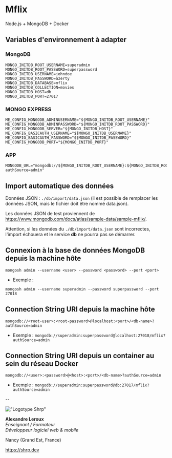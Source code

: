 # Mflix

Node.js + MongoDB + Docker

## Variables d'environnement à adapter

### MongoDB

```env
MONGO_INITDB_ROOT_USERNAME=superadmin
MONGO_INITDB_ROOT_PASSWORD=superpassword
MONGO_INITDB_USERNAME=johndoe
MONGO_INITDB_PASSWORD=azerty
MONGO_INITDB_DATABASE=mflix
MONGO_INITDB_COLLECTION=movies
MONGO_INITDB_HOST=db
MONGO_INITDB_PORT=27017
```

### MONGO EXPRESS

```env
ME_CONFIG_MONGODB_ADMINUSERNAME="${MONGO_INITDB_ROOT_USERNAME}"
ME_CONFIG_MONGODB_ADMINPASSWORD="${MONGO_INITDB_ROOT_PASSWORD}"
ME_CONFIG_MONGODB_SERVER="${MONGO_INITDB_HOST}"
ME_CONFIG_BASICAUTH_USERNAME="${MONGO_INITDB_USERNAME}"
ME_CONFIG_BASICAUTH_PASSWORD="${MONGO_INITDB_PASSWORD}"
ME_CONFIG_MONGODB_PORT="${MONGO_INITDB_PORT}"
```

### APP

```env
MONGODB_URL="mongodb://${MONGO_INITDB_ROOT_USERNAME}:${MONGO_INITDB_ROOT_PASSWORD}@${MONGO_INITDB_HOST}:${MONGO_INITDB_PORT}/${MONGO_INITDB_DATABASE}?authSource=admin"
```

## Import automatique des données

Données JSON : `./db/import/data.json` (il est possible de remplacer les données JSON, mais le fichier doit être nommé data.json).

Les données JSON de test proviennent de <https://www.mongodb.com/docs/atlas/sample-data/sample-mflix/>.

Attention, si les données du `./db/import/data.json` sont incorrectes, l'import échouera et le service __db__ ne pourra pas se démarrer.

## Connexion à la base de données MongoDB depuis la machine hôte

```SH
mongosh admin --username <user> --password <password> --port <port>
```

- Exemple :

```SH
mongosh admin --username superadmin --password superpassword --port 27018
```

## Connection String URI depuis la machine hôte

`mongodb://<root-user>:<root-password>@localhost:<port>/<db-name>?authSource=admin`

- Exemple : `mongodb://superadmin:superpassword@localhost:27018/mflix?authSource=admin`

## Connection String URI depuis un container au sein du réseau Docker

`mongodb://<user>:<password>@<host>:<port>/<db-name>?authSource=admin`

- Exemple : `mongodb://superadmin:superpassword@db:27017/mflix?authSource=admin`

--

!["Logotype Shrp"](https://sherpa.one/images/sherpa-logotype.png)

__Alexandre Leroux__  
_Enseignant / Formateur_  
_Développeur logiciel web & mobile_

Nancy (Grand Est, France)

<https://shrp.dev>
